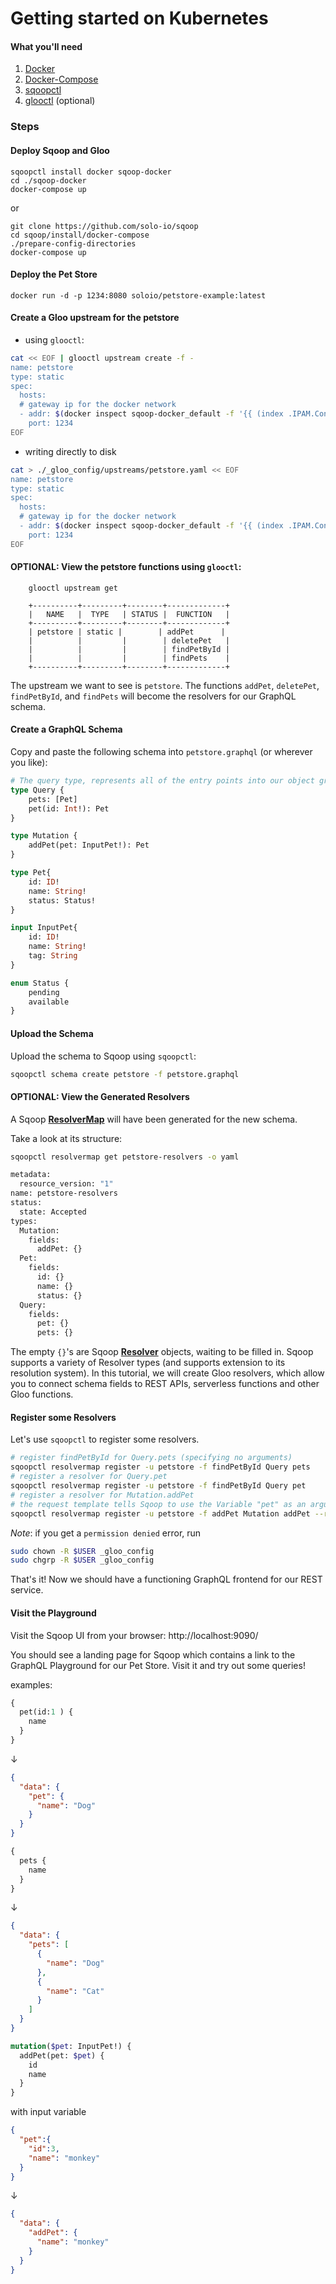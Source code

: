 # Getting started on Kubernetes

#### What you'll need

 1. [Docker](https://www.docker.com/)
 1. [Docker-Compose](https://docs.docker.com/compose/)
 1. [sqoopctl](https://github.com/solo-io/sqoop/releases)
 1. [glooctl](https://github.com/solo-io/glooctl/releases) (optional)



### Steps

#### Deploy Sqoop and Gloo

    sqoopctl install docker sqoop-docker
    cd ./sqoop-docker
    docker-compose up

or

    git clone https://github.com/solo-io/sqoop
    cd sqoop/install/docker-compose
    ./prepare-config-directories
    docker-compose up


####  Deploy the Pet Store

    docker run -d -p 1234:8080 soloio/petstore-example:latest

#### Create a Gloo upstream for the petstore

  * using `glooctl`:
  
```bash
cat << EOF | glooctl upstream create -f -
name: petstore
type: static
spec:
  hosts:
  # gateway ip for the docker network
  - addr: $(docker inspect sqoop-docker_default -f '{{ (index .IPAM.Config 0).Gateway }}')
    port: 1234
EOF
```




  * writing directly to disk

```bash
cat > ./_gloo_config/upstreams/petstore.yaml << EOF 
name: petstore
type: static
spec:
  hosts:
  # gateway ip for the docker network
  - addr: $(docker inspect sqoop-docker_default -f '{{ (index .IPAM.Config 0).Gateway }}')
    port: 1234
EOF
```


#### OPTIONAL: View the petstore functions using `glooctl`:

        glooctl upstream get
        
        +----------+---------+--------+-------------+
        |   NAME   |  TYPE   | STATUS |  FUNCTION   |
        +----------+---------+--------+-------------+
        | petstore | static |        | addPet      |
        |          |         |        | deletePet   |
        |          |         |        | findPetById |
        |          |         |        | findPets    |
        +----------+---------+--------+-------------+

The upstream we want to see is `petstore`. The functions `addPet`, `deletePet`, `findPetById`, and `findPets`
will become the resolvers for our GraphQL schema.  


#### Create a GraphQL Schema

Copy and paste the following schema into `petstore.graphql` (or wherever you like):

```graphql
# The query type, represents all of the entry points into our object graph
type Query {
    pets: [Pet]
    pet(id: Int!): Pet
}

type Mutation {
    addPet(pet: InputPet!): Pet
}

type Pet{
    id: ID!
    name: String!
    status: Status!
}

input InputPet{
    id: ID!
    name: String!
    tag: String
}

enum Status {
    pending
    available
}
```   

#### Upload the Schema

Upload the schema to Sqoop using `sqoopctl`:

```bash
sqoopctl schema create petstore -f petstore.graphql
```


#### OPTIONAL: View the Generated Resolvers

A Sqoop [**ResolverMap**](https://sqoop.solo.io/v1/resolver_map/) will have been generated
for the new schema.

Take a look at its structure:

```bash
sqoopctl resolvermap get petstore-resolvers -o yaml

metadata:
  resource_version: "1"
name: petstore-resolvers
status:
  state: Accepted
types:
  Mutation:
    fields:
      addPet: {}
  Pet:
    fields:
      id: {}
      name: {}
      status: {}
  Query:
    fields:
      pet: {}
      pets: {}
```

The empty `{}`'s are Sqoop [**Resolver**](https://sqoop.solo.io/v1/resolver_map/#sqoop.api.v1.Resolver)
objects, waiting to be filled in. Sqoop supports a variety of Resolver types (and supports extension to its
resolution system). In this tutorial, we will create Gloo resolvers, which allow you to connect schema fields
to REST APIs, serverless functions and other Gloo functions. 
 
#### Register some Resolvers

Let's use `sqoopctl` to register some resolvers.

```bash
# register findPetById for Query.pets (specifying no arguments)
sqoopctl resolvermap register -u petstore -f findPetById Query pets
# register a resolver for Query.pet
sqoopctl resolvermap register -u petstore -f findPetById Query pet
# register a resolver for Mutation.addPet
# the request template tells Sqoop to use the Variable "pet" as an argument 
sqoopctl resolvermap register -u petstore -f addPet Mutation addPet --request-template '{{ marshal (index .Args "pet") }}'
```

*Note*: if you get a `permission denied` error, run
```bash
sudo chown -R $USER _gloo_config
sudo chgrp -R $USER _gloo_config
``` 

That's it! Now we should have a functioning GraphQL frontend for our REST service.

#### Visit the Playground

Visit the Sqoop UI from your browser: http://localhost:9090/

You should see a landing page for Sqoop which contains a link to the GraphQL Playground for our
Pet Store. Visit it and try out some queries!

examples:

```graphql
{
  pet(id:1 ) {
    name
  }
}
```

&darr;

```json
{
  "data": {
    "pet": {
      "name": "Dog"
    }
  }
}
```

```graphql
{
  pets {
    name
  }
}
```

&darr;

```json
{
  "data": {
    "pets": [
      {
        "name": "Dog"
      },
      {
        "name": "Cat"
      }
    ]
  }
}
```
```graphql
mutation($pet: InputPet!) {
  addPet(pet: $pet) {
    id
    name
  }
}
```
with input variable
````json
{
  "pet":{
    "id":3,
    "name": "monkey"
  }
}
````

&darr;

```json
{
  "data": {
    "addPet": {
      "name": "monkey"
    }
  }
}
```
